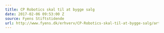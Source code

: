 ```yaml
---
title: CP Robotics skal til at bygge salg
date: 2017-02-06 09:53:00 Z
source: Fyens Stiftstidende
url: http://www.fyens.dk/erhverv/CP-Robotics-skal-til-at-bygge-salg/artikel/3116424
---
```


